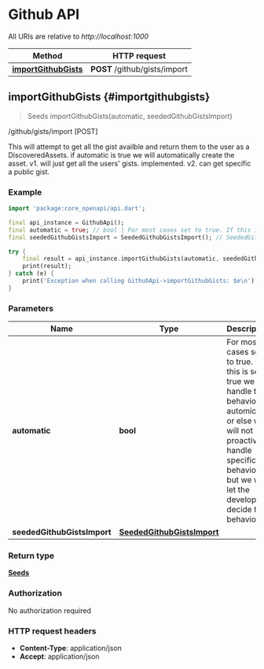 # Github API

All URIs are relative to *http://localhost:1000*

Method | HTTP request
------------- | -------------
[**importGithubGists**](GithubApi#importgithubgists) | **POST** /github/gists/import


## **importGithubGists** {#importgithubgists}
> Seeds importGithubGists(automatic, seededGithubGistsImport)

/github/gists/import [POST]

This will attempt to get all the gist availble and return them to the user as a DiscoveredAssets.  if automatic is true we will automatically create the asset.  v1. will just get all the users' gists. implemented. v2. can get specific a public gist.

### Example
```dart
import 'package:core_openapi/api.dart';

final api_instance = GithubApi();
final automatic = true; // bool | For most cases set to true. If this is set to true we will handle the behavior automically or else we will not proactively handle specific behavior but we will let the developer decide the behavior.
final seededGithubGistsImport = SeededGithubGistsImport(); // SeededGithubGistsImport | 

try {
    final result = api_instance.importGithubGists(automatic, seededGithubGistsImport);
    print(result);
} catch (e) {
    print('Exception when calling GithubApi->importGithubGists: $e\n');
}
```

### Parameters

Name | Type | Description  | Notes
------------- | ------------- | ------------- | -------------
 **automatic** | **bool**| For most cases set to true. If this is set to true we will handle the behavior automically or else we will not proactively handle specific behavior but we will let the developer decide the behavior. | [optional] [default to true]
 **seededGithubGistsImport** | [**SeededGithubGistsImport**](../models/SeededGithubGistsImport)|  | [optional] 

### Return type

[**Seeds**](../models/Seeds)

### Authorization

No authorization required

### HTTP request headers

 - **Content-Type**: application/json
 - **Accept**: application/json



